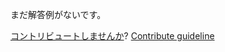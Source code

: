 
まだ解答例がないです。

[コントリビュートしませんか](https://github.com/BFEdev/BFE.dev-solutions/blob/main/quiz/parseint-2_ja.md)?  [Contribute guideline](https://github.com/BFEdev/BFE.dev-solutions#how-to-contribute)
